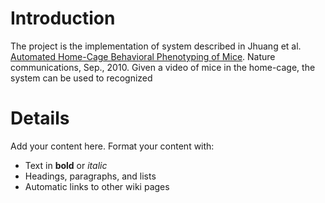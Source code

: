 # Introduction #

The project is the implementation of system described in Jhuang et al. [Automated Home-Cage Behavioral Phenotyping of Mice](http://www.nature.com/ncomms/journal/v1/n6/pdf/ncomms1064.pdf). Nature communications, Sep., 2010. Given a video of mice in the home-cage, the system can be used to recognized


# Details #

Add your content here.  Format your content with:
  * Text in **bold** or _italic_
  * Headings, paragraphs, and lists
  * Automatic links to other wiki pages